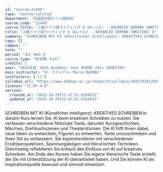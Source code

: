 ```yaml
---
id: "course:21440"
type: "course-catalog"
department: "外国語学部ドイツ語学科"
course_code: "21440"
course_title: "上級ドイツ語ライティング b（Aレベル） ／ADVANCED GERMAN (WRITING) b"
title: "上級ドイツ語ライティング b（Aレベル） ／ADVANCED GERMAN (WRITING) b"
summary: "SCHREIBEN MIT KI (Künstlicher Intelligenz): KREATIVES SCHREIBEN In diesem Kurs lernen Sie, KI beim kreativen Schreiben z…"
tags: []
campus: ""
term: ""
period: "水2／Wed 2"
course_type: "秋学期／Fall"
credits: 2
year: "2025年度／2025 Academic Year 秋学期／FALL SEMESTER"
main_instructor: "Ｍ．ラインデル／Marco RAINDL"
instructors: ["[]"]
syllabus_url: "https://www.dokkyo.ac.jp/research/syllabus/2025/0101/0101_21440_ja_JP.html"
license: "CC-BY-4.0"
version:
  created_at: "2025-10-29T12:47:51.635451Z"
  updated_at: "2025-10-29T12:47:51.635451Z"
---
```

SCHREIBEN MIT KI (Künstlicher Intelligenz): KREATIVES SCHREIBEN In diesem Kurs lernen Sie, KI beim kreativen Schreiben zu nutzen. Sie verfassen verschiedene fiktionale Texte, darunter Kurzgeschichten, Märchen, Drehbuchszenen und Theaterstücken. Die KI hilft Ihnen dabei, neue Ideen zu entwickeln, Figuren zu entwerfen, Texte umzuschreiben und Ihren Stil zu verbessern. Sie experimentieren mit verschiedenen Erzählperspektiven, Spannungsbögen und literarischen Techniken. Gleichzeitig reflektieren Sie kritisch den Einfluss von KI auf kreatives Schreiben. Am Ende des Kurses haben Sie eigene literarische Texte erstellt, die Sie mit Unterstützung der KI überarbeitet haben. Und Sie können KI als Inspirationsquelle bewusst und sinnvoll einsetzen.
